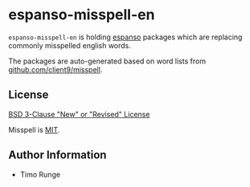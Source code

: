 # espanso-misspell-en

`espanso-misspell-en` is holding [espanso](https://espanso.org) packages which
are replacing commonly misspelled english words.

The packages are auto-generated based on word lists from
[github.com/client9/misspell](https://github.com/client9/misspell).

## License

[BSD 3-Clause "New" or "Revised" License](LICENSE)

Misspell is [MIT](https://github.com/client9/misspell/blob/master/LICENSE).

## Author Information

- Timo Runge
